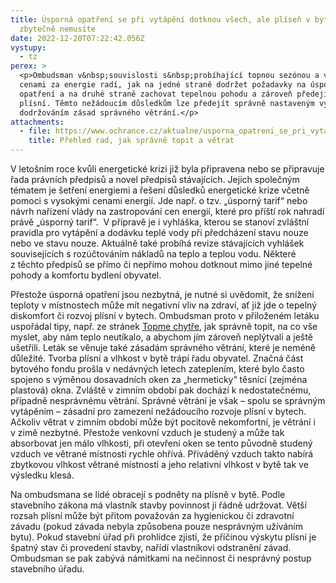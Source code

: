 ```yaml
---
title: Úsporná opatření se při vytápění dotknou všech, ale plíseň v bytě mít
  zbytečně nemusíte
date: 2022-12-20T07:22:42.056Z
vystupy:
  - tz
perex: >
  <p>Ombudsman v&nbsp;souvislosti s&nbsp;probíhající topnou sezónou a vysokými
  cenami za energie radí, jak na jedné straně dodržet požadavky na úsporná
  opatření a na druhé straně zachovat tepelnou pohodu a zároveň předejít výskytu
  plísní. Těmto nežádoucím důsledkům lze předejít správně nastaveným vytápěním i
  dodržováním zásad správného větrání.</p>
attachments:
  - file: https://www.ochrance.cz/aktualne/usporna_opatreni_se_pri_vytapeni_dotknou_vsech_ale_plisen_v_byte_mit_zbytecne_nemusite/jak_spravne_topit_a_vetrat.pdf
    title: Přehled rad, jak správně topit a větrat
---
```

<p>V&nbsp;letošním roce kvůli energetické krizi již byla připravena nebo se připravuje řada právních předpisů a novel předpisů stávajících. Jejich společným tématem je šetření energiemi a řešení důsledků energetické krize včetně pomoci s&nbsp;vysokými cenami energií. Jde např. o tzv. &bdquo;úsporný tarif&ldquo; nebo návrh nařízení vlády na zastropování cen energií, které pro příští rok nahradí právě &bdquo;úsporný tarif&ldquo;. &nbsp;V&nbsp;přípravě je i vyhláška, kterou se stanoví zvláštní pravidla pro vytápění a dodávku teplé vody při předcházení stavu nouze nebo ve stavu nouze. Aktuálně také probíhá revize stávajících vyhlášek souvisejících s rozúčtováním nákladů na teplo a teplou vodu. Některé z&nbsp;těchto předpisů se přímo či nepřímo mohou dotknout mimo jiné tepelné pohody a komfortu bydlení obyvatel.</p>

<p>Přestože úsporná opatření jsou nezbytná, je nutné si uvědomit, že snížení teploty v&nbsp;místnostech může mít negativní vliv na zdraví, ať již jde o tepelný diskomfort či rozvoj plísní v bytech. Ombudsman proto v&nbsp;přiloženém letáku uspořádal tipy, např. ze stránek <a href="https://www.teplarny.cz/cs/topme-chytre">Topme chytře</a>, jak správně topit, na co vše myslet, aby nám teplo neutíkalo, a abychom jím zároveň neplýtvali a ještě ušetřili. Leták se věnuje také zásadám správného větrání, které je neméně důležité. Tvorba plísní a vlhkost v&nbsp;bytě trápí řadu obyvatel. Značná<strong> </strong>část<strong> </strong>bytového fondu prošla v&nbsp;nedávných letech zateplením, které bylo často spojeno s&nbsp;výměnou dosavadních oken za &bdquo;hermeticky&ldquo; těsnící (zejména plastová) okna. Zvláště v&nbsp;zimním období pak dochází k&nbsp;nedostatečnému, případně nesprávnému větrání. Správné větrání je však &ndash; spolu se správným vytápěním &ndash; zásadní pro zamezení nežádoucího rozvoje plísní v&nbsp;bytech. Ačkoliv větrat v zimním období může být pocitově nekomfortní, je větrání i v&nbsp;zimě nezbytné. Přestože venkovní vzduch je studený a může tak absorbovat jen málo vlhkosti, při otevření oken se tento původně studený vzduch ve větrané místnosti rychle ohřívá. Přiváděný vzduch takto nabírá zbytkovou vlhkost větrané místnosti a jeho relativní vlhkost v&nbsp;bytě tak ve výsledku klesá. &nbsp;</p>

<p>Na ombudsmana se lidé obracejí s podněty na plísně v&nbsp;bytě. Podle stavebního zákona má vlastník stavby povinnost ji řádně udržovat. Větší rozsah plísní může být přitom považován za hygienickou či zdravotní závadu (pokud závada nebyla způsobena pouze nesprávným užíváním bytu). Pokud stavební úřad při prohlídce zjistí, že příčinou výskytu plísní je špatný stav či provedení stavby, nařídí vlastníkovi odstranění závad. Ombudsman se pak zabývá námitkami na nečinnost či nesprávný postup stavebního úřadu.</p>

<p>&nbsp;</p>
